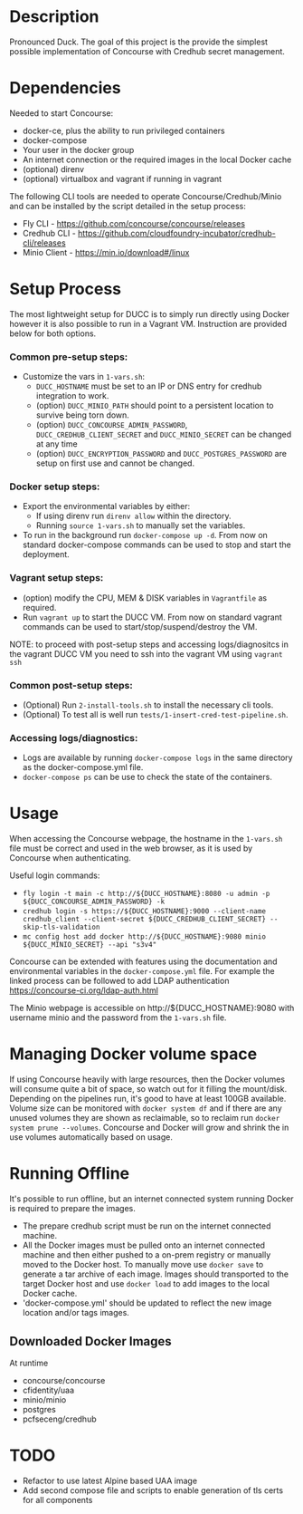 # Description
Pronounced Duck.
The goal of this project is the provide the simplest possible implementation of Concourse with Credhub secret management.

# Dependencies
Needed to start Concourse:
- docker-ce, plus the ability to run privileged containers
- docker-compose
- Your user in the docker group
- An internet connection or the required images in the local Docker cache
- (optional) direnv
- (optional) virtualbox and vagrant if running in vagrant

The following CLI tools are needed to operate Concourse/Credhub/Minio and can be installed by the script detailed in the setup process:
- Fly CLI - https://github.com/concourse/concourse/releases
- Credhub CLI - https://github.com/cloudfoundry-incubator/credhub-cli/releases
- Minio Client - https://min.io/download#/linux

# Setup Process
The most lightweight setup for DUCC is to simply run directly using Docker however it is also possible to run in a Vagrant VM. Instruction are provided below for both options.

### Common pre-setup steps:
- Customize the vars in `1-vars.sh`:
   - `DUCC_HOSTNAME` must be set to an IP or DNS entry for credhub integration to work.
   - (option) `DUCC_MINIO_PATH` should point to a persistent location to survive being torn down.
   - (option) `DUCC_CONCOURSE_ADMIN_PASSWORD`, `DUCC_CREDHUB_CLIENT_SECRET` and `DUCC_MINIO_SECRET` can be changed at any time
   - (option) `DUCC_ENCRYPTION_PASSWORD` and `DUCC_POSTGRES_PASSWORD` are setup on first use and cannot be changed.

### Docker setup steps:
- Export the environmental variables by either:
   - If using direnv run `direnv allow` within the directory.
   - Running `source 1-vars.sh` to manually set the variables.
- To run in the background run `docker-compose up -d`. From now on standard docker-compose commands can be used to stop and start the deployment.

### Vagrant setup steps:
- (option) modify the CPU, MEM & DISK variables in `Vagrantfile` as required.
- Run `vagrant up` to start the DUCC VM. From now on standard vagrant commands can be used to start/stop/suspend/destroy the VM.

NOTE: to proceed with post-setup steps and accessing logs/diagnositcs in the vagrant DUCC VM you need to ssh into the vagrant VM using `vagrant ssh`

### Common post-setup steps:
- (Optional) Run `2-install-tools.sh` to install the necessary cli tools.
- (Optional) To test all is well run `tests/1-insert-cred-test-pipeline.sh`.

### Accessing logs/diagnostics:
* Logs are available by running `docker-compose logs` in the same directory as the docker-compose.yml file.
* `docker-compose ps` can be use to check the state of the containers.

# Usage
When accessing the Concourse webpage, the hostname in the `1-vars.sh` file  must be correct and used in the web browser, as it is used by Concourse when authenticating.

Useful login commands:

- `fly login -t main -c http://${DUCC_HOSTNAME}:8080 -u admin -p ${DUCC_CONCOURSE_ADMIN_PASSWORD} -k`
- `credhub login -s https://${DUCC_HOSTNAME}:9000 --client-name credhub_client --client-secret ${DUCC_CREDHUB_CLIENT_SECRET} --skip-tls-validation`
- `mc config host add docker http://${DUCC_HOSTNAME}:9080 minio ${DUCC_MINIO_SECRET} --api "s3v4"`

Concourse can be extended with features using the documentation and environmental variables in the `docker-compose.yml` file. For example the linked process can be followed to add LDAP authentication https://concourse-ci.org/ldap-auth.html

The Minio webpage is accessible on http://${DUCC_HOSTNAME}:9080 with username minio and the password from the `1-vars.sh` file.

# Managing Docker volume space
If using Concourse heavily with large resources, then the Docker volumes will consume quite a bit of space, so watch out for it filling the mount/disk. Depending on the pipelines run, it's good to have at least 100GB available. Volume size can be monitored with `docker system df` and if there are any unused volumes they are shown as reclaimable, so to reclaim run `docker system prune --volumes`. Concourse and Docker will grow and shrink the in use volumes automatically based on usage.

# Running Offline
It's possible to run offline, but an internet connected system running Docker is required to prepare the images.
- The prepare credhub script must be run on the internet connected machine.
- All the Docker images must be pulled onto an internet connected machine and then either pushed to a on-prem registry or manually moved to the Docker host.
     To manually move use `docker save` to generate a tar archive of each image. 
     Images should transported to the target Docker host and use `docker load` to add images to the local Docker cache.
- 'docker-compose.yml' should be updated to reflect the new image location and/or tags images. 

## Downloaded Docker Images
At runtime
- concourse/concourse
- cfidentity/uaa
- minio/minio
- postgres
- pcfseceng/credhub

# TODO
- Refactor to use latest Alpine based UAA image
- Add second compose file and scripts to enable generation of tls certs for all components
